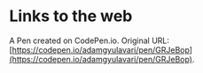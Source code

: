 # Links to the web

A Pen created on CodePen.io. Original URL: [https://codepen.io/adamgyulavari/pen/GRJeBop](https://codepen.io/adamgyulavari/pen/GRJeBop).


